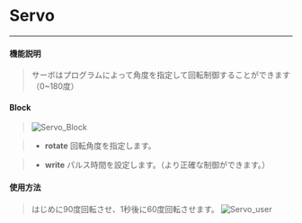 # Servo
__________________________

#### 機能説明

>サーボはプログラムによって角度を指定して回転制御することができます（0~180度）


#### Block

>![Servo_Block](/image/Units/Servo_Block.jpg)

>* __rotate__
回転角度を指定します。

>* __write__
パルス時間を設定します。（より正確な制御ができます。）

#### 使用方法

>はじめに90度回転させ、1秒後に60度回転させます。
>![Servo_user](/image/Units/Servo_user.gif)

